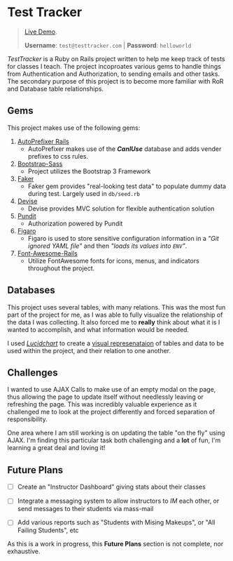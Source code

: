 # Test Tracker

>[Live Demo](https://exam-tracker.herokuapp.com).
>
>**Username**: `test@testtracker.com`  |  **Password**: `helloworld`


_TestTracker_ is a Ruby on Rails project written to help me keep track of tests for classes I teach.  The project incoproates various gems to handle things from Authentication and Authorization, to sending emails and other tasks.  The secondary purpose of this project is to become more familiar with RoR and Database table relationships.

## Gems
This project makes use of the following gems:
1. [AutoPrefixer Rails](https://github.com/ai/autoprefixer-rails)
    * AutoPrefixer makes use of the ___CanIUse___ database and adds vender prefixes to css rules.
2. [Bootstrap-Sass](https://github.com/twbs/bootstrap-sass)
    * Project utilizes the Bootstrap 3 Framework
3. [Faker](https://github.com/stympy/faker)
    * Faker gem provides "real-looking test data" to populate dummy data during test.  Largely used in `db/seed.rb`
4. [Devise](https://github.com/plataformatec/devise)
    * Devise provides MVC solution for flexible authentication solution
5. [Pundit](https://github.com/varvet/pundit)
    * Authorization powered by Pundit
6. [Figaro](https://github.com/laserlemon/figaro)
    * Figaro is used to store sensitive configuration information in a _"Git ignored YAML file"_ and then _"loads its values into `ENV`"_.
7. [Font-Awesome-Rails](https://github.com/bokmann/font-awesome-rails)
    * Utilize FontAwesome fonts for icons, menus, and indicators throughout the project.


## Databases
This project uses several tables, with many relations.  This was the most fun part of the project for me, as I was able to fully visualize the relationship of the data I was collecting.  It also forced me to __really__ think about what it is I wanted to accomplish, and what information would be needed.

I used [_Lucidchart_](https://www.lucidchart.com) to create a [visual represenataion](https://www.lucidchart.com/documents/view/40673846-0f6f-480f-8636-4d25a73a25dc/0) of tables and data to be used within the project, and their relation to one another.
 
 
 ## Challenges
 I wanted to use AJAX Calls to make use of an empty modal on the page, thus allowing the page to update itself without needlessly leaving or refreshing the page.  This was incredibly valuable experience as it challenged me to look at the project differently and forced separation of responsibility.
 
 One area where I am still working is on updating the table "on the fly" using AJAX.  I'm finding this particular task both challenging and a **lot** of fun, I'm learning a great deal and loving it!
 
 ## Future Plans
 - [ ] Create an "Instructor Dashboard" giving stats about their classes
 - [ ] Integrate a messaging system to allow instructors to _IM_ each other, or send messages to their students via mass-mail
 - [ ] Add various reports such as "Students with Mising Makeups", or "All Failing Students", etc
 
 
As this is a work in progress, this **Future Plans** section is not complete, nor exhaustive.


 